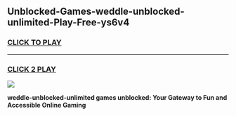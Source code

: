 
## Unblocked-Games-weddle-unblocked-unlimited-Play-Free-ys6v4
<h3>
<a href="https://premium76.site?title=weddle-unblocked-unlimited&ref=12A">CLICK TO PLAY</a></h3>
<hr>

<h3>
<a href="https://premium76.site?title=weddle-unblocked-unlimited&ref=12A">CLICK 2 PLAY</a>
  
</h3>

<a href="https://premium76.site?title=weddle-unblocked-unlimited&ref=12A"><img src="https://clearcache.store/games.png"></a>


**weddle-unblocked-unlimited games unblocked: Your Gateway to Fun and Accessible Online Gaming**
